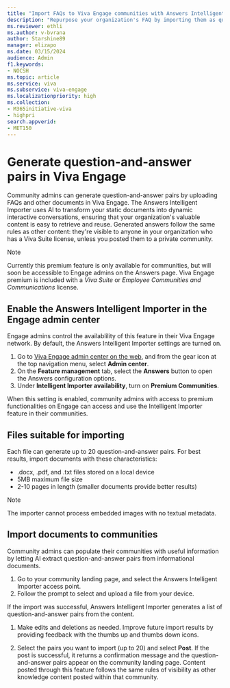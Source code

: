 ```yaml
---
title: "Import FAQs to Viva Engage communities with Answers Intelligent Importer"
description: "Repurpose your organization's FAQ by importing them as question/answer pairs in Viva Engage."
ms.reviewer: ethli
ms.author: v-bvrana
author: Starshine89
manager: elizapo
ms.date: 03/15/2024
audience: Admin
f1.keywords:
- NOCSH
ms.topic: article
ms.service: viva
ms.subservice: viva-engage
ms.localizationpriority: high
ms.collection:  
- M365initiative-viva
- highpri
search.appverid:
- MET150
---
```


# Generate question-and-answer pairs in Viva Engage

Community admins can generate question-and-answer pairs by uploading FAQs and other documents in Viva Engage. The Answers Intelligent Importer uses AI to transform your static documents into dynamic interactive conversations, ensuring that your organization's valuable content is easy to retrieve and reuse. Generated answers follow the same rules as other content: they're visible to anyone in your organization who has a Viva Suite license, unless you posted them to a private community.

>[!NOTE]
>Currently this premium feature is only available for communities, but will soon be accessible to Engage admins on the Answers page. Viva Engage premium is included with a _Viva Suite_ or _Employee Communities and Communications_ license.

## Enable the Answers Intelligent Importer in the Engage admin center

Engage admins control the availablility of this feature in their Viva Engage network. By default, the Answers Intelligent Importer settings are turned on.

1. Go to [Viva Engage admin center on the web](http://engage.cloud.microsoft/main/admin), and from the gear icon at the top navigation menu, select **Admin center**.
1. On the **Feature management** tab, select the **Answers** button  to open the Answers configuration options.
1. Under **Intelligent Importer availability**, turn on **Premium Communities**.

When this setting is enabled, community admins with access to premium functionalities on Engage can access and use the Intelligent Importer feature in their communities.  

## Files suitable for importing

Each file can generate up to 20 question-and-answer pairs. For best results, import documents with these characteristics:

- .docx, .pdf, and .txt files stored on a local device
- 5MB maximum file size
- 2-10 pages in length (smaller documents provide better results)

>[!NOTE]
>The importer cannot process embedded images with no textual metadata.


## Import documents to communities

Community admins can populate their communities with useful information by letting AI extract question-and-answer pairs from informational documents.

1. Go to your community landing page, and select the Answers Intelligent Importer access point.
1. Follow the prompt to select and upload a file from your device.

If the import was successful, Answers Intelligent Importer generates a list of question-and-answer pairs from the content.

1. Make edits and deletions as needed. Improve future import results by providing feedback with the thumbs up and thumbs down icons.

1. Select the pairs you want to import (up to 20) and select **Post**.
If the post is successful, it returns a confirmation message and the question-and-answer pairs appear on the community landing page. 
Content posted through this feature follows the same rules of visibility as other knowledge content posted within that community.